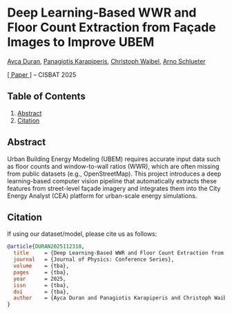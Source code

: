 # Deep Learning-Based WWR and Floor Count Extraction from Façade Images to Improve UBEM

[Ayca Duran](https://systems.arch.ethz.ch/ayca-duran), [Panagiotis Karapiperis](https://www.linkedin.com/in/panagiotis-karapiperis-ethz/), [Christoph Waibel](https://systems.arch.ethz.ch/christoph-waibel), [Arno Schlueter](https://systems.arch.ethz.ch/arno-schlueter)

[[ Paper ]](tba) – CISBAT 2025

## Table of Contents
1. [Abstract](#abstract)
2. [Citation](#citation)

## Abstract
Urban Building Energy Modeling (UBEM) requires accurate input data such as floor counts and window-to-wall ratios (WWR), which are often missing from public datasets (e.g., OpenStreetMap). This project introduces a deep learning-based computer vision pipeline that automatically extracts these features from street-level façade imagery and integrates them into the City Energy Analyst (CEA) platform for urban-scale energy simulations.

## Citation
If using our dataset/model, please cite us as follows:
```bibtex
@article{DURAN2025112310,
  title     = {Deep Learning-Based WWR and Floor Count Extraction from Façade Images to Improve UBEM},
  journal   = {Journal of Physics: Conference Series},
  volume    = {tba},
  pages     = {tba},
  year      = 2025,
  issn      = {tba},
  doi       = {tba},
  author    = {Ayca Duran and Panagiotis Karapiperis and Christoph Waibel and Arno Schlueter}
}
```
